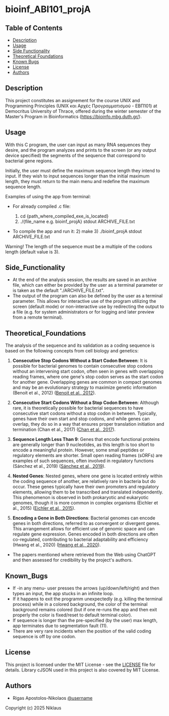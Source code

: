 # bioinf_ABI101_projA

## Table of Contents
- [Description](#description)
- [Usage](#usage)
- [Side Functionality](#side_functionality)
- [Theoretical Foundations](#theoretical_foundations)
- [Known Bugs](#known_bugs)
- [License](#license)
- [Authors](#authors)

## Description
This project constitutes an assignement for the course UNIX and Programming Principles (UNIX και Αρχές Προγραμματισμού - ΕΒΠ101) at Democritus University of Thrace, offered during the winter semester of the Master's Program in Bioinformatics (https://bioinfo.mbg.duth.gr/).

## Usage
With this C program, the user can input as many RNA sequences they desire, and the program analyzes and prints to the screen (or any output device specified) the segments of the sequence that correspond to bacterial gene regions.

Initially, the user must define the maximum sequence length they intend to input. If they wish to input sequences longer than the initial maximum length, they must return to the main menu and redefine the maximum sequence length.

Examples of using the app from terminal:
* For already compiled .c file:
  1) cd {path_where_compiled_exe_is_located}
  2) ./{file_name e.g. bioinf_projA} stdout ARCHIVE_FILE.txt
     
* To compile the app and run it:
  2) make
  3) ./bioinf_projA stdout ARCHIVE_FILE.txt

Warning! The length of the sequence must be a multiple of the codons length (default value is 3).

## Side_Functionality
- At the end of the analysis session, the results are saved in an archive file, which can either be provided by the user as a terminal parameter or is taken as the default "./ARCHIVE_FILE.txt".
- The output of the program can also be defined by the user as a terminal parameter. This allows for interactive use of the program utilizing the screen (default mode) or non-interactive use by redirecting the output to a file (e.g. for system administrators or for logging and later preview from a remote terminal).

## Theoretical_Foundations
The analysis of the sequence and its validation as a coding sequence is based on the following concepts from cell biology and genetics:

1. **Consecutive Stop Codons Without a Start Codon Between**: It is possible for bacterial genomes to contain consecutive stop codons without an intervening start codon, often seen in genes with overlapping reading frames, where one gene's stop codon serves as the start codon for another gene. Overlapping genes are common in compact genomes and may be an evolutionary strategy to maximize genetic information (Benoit et al., 2012) ([Benoit et al., 2012](https://biologydirect.biomedcentral.com/articles/10.1186/1745-6150-7-30)).

2. **Consecutive Start Codons Without a Stop Codon Between**: Although rare, it is theoretically possible for bacterial sequences to have consecutive start codons without a stop codon in between. Typically, genes have their own start and stop codons, and while genes can overlap, they do so in a way that ensures proper translation initiation and termination (Chan et al., 2017) ([Chan et al., 2017](https://biology.stackexchange.com/questions/46427/multiple-start-and-stop-codons-in-mrna-and-pre-mrna)).

3. **Sequence Length Less Than 9**: Genes that encode functional proteins are generally longer than 9 nucleotides, as this length is too short to encode a meaningful protein. However, some small peptides or regulatory elements are shorter. Small open reading frames (sORFs) are examples of such sequences, often involved in regulatory functions (Sánchez et al., 2019) ([Sánchez et al., 2019](https://pmc.ncbi.nlm.nih.gov/articles/PMC7256928/)).

4. **Nested Genes**: Nested genes, where one gene is located entirely within the coding sequence of another, are relatively rare in bacteria but do occur. These genes typically have their own promoters and regulatory elements, allowing them to be transcribed and translated independently. This phenomenon is observed in both prokaryotic and eukaryotic genomes, though it is more common in complex organisms (Eichler et al., 2015) ([Eichler et al., 2015](https://www.nature.com/articles/srep13634)).

5. **Encoding a Gene in Both Directions**: Bacterial genomes can encode genes in both directions, referred to as convergent or divergent genes. This arrangement allows for efficient use of genomic space and can regulate gene expression. Genes encoded in both directions are often co-regulated, contributing to bacterial adaptability and efficiency (Hwang et al., 2020) ([Hwang et al., 2020](https://arxiv.org/abs/2008.10758)).

* The papers mentioned where retrieved from the Web using ChatGPT and then assessed for credibility by the project's authors.

## Known_Bugs
- If -in any menu- user presses the arrows (up/down/left/right) and then types an input, the app stucks in an infinite loop.
- If it happens to exit the programm unexpectedly (e.g. killing the terminal process) while in a colored background, the color of the terminal background remains colored (but if one re-runs the app and then exit properly the color is fixed/reset to default terminal color).
- If sequence is longer than the pre-specified (by the user) max length, app terminates due to segmentation fault (11).
- There are very rare incidents when the position of the valid coding sequence is off by one codon.

## License
This project is licensed under the MIT License - see the [LICENSE](LICENSE) file for details. Library cJSON used in this project is also covered by MIT License.

## Authors
- Rigas Apostolos-Nikolaos [@username](https://github.com/Apostolos-Rigas)

Copyright (c) 2025 Niklaus
